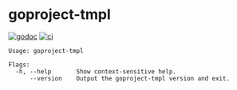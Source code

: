 # goproject-tmpl

[![godoc](https://pkg.go.dev/badge/github.com/willabides/goproject-tmpl.svg)](https://pkg.go.dev/github.com/willabides/goproject-tmpl)
[![ci](https://github.com/WillAbides/goproject-tmpl/workflows/ci/badge.svg?branch=main&event=push)](https://github.com/WillAbides/goproject-tmpl/actions?query=workflow%3Aci+branch%3Amain+event%3Apush)

<!--- everything between the next line and the "end usage output" comment is generated by script/generate-readme --->
<!--- start usage output --->
```
Usage: goproject-tmpl

Flags:
  -h, --help       Show context-sensitive help.
      --version    Output the goproject-tmpl version and exit.
```
<!--- end usage output --->
